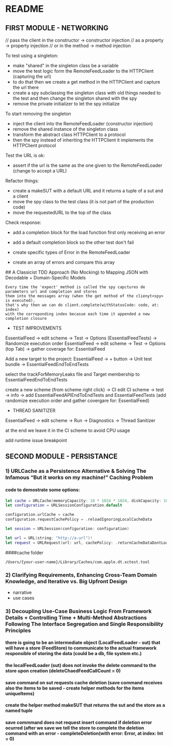 #  README

## FIRST MODULE - NETWORKING

// pass the client in the constructor -> constructor injection
// as a property -> property injection
// or in the method -> method injection

To test using a singleton:
- make "shared" in the singleton class be a variable
- move the test logic form the RemoteFeedLoader to the HTTPClient (capturing the url)
- to do that then we create a get method in the HTTPClient and capture the url there
- create a spy subclassing the singleton class with old things needed to the test and then change the singleton shared with the spy
- remove the private initializer to let the spy initialize

To start removing the singleton
- inject the client into the RemoteFeedLoader (constructor injection)
- remove the shared instance of the singleton class
- transform the abstract class HTTPClient to a protocol
- then the spy instead of inheriting the HTTPClient it implements the HTTPClient protocol
 
Test the URL is ok:
- assert if the url is the same as the one given to the RemoteFeedLoader (change to accept a URL)
 
Refactor things:
- create a makeSUT with a default URL and it returns a tuple of a sut and a client
- move the spy class to the test class (it is not part of the production code)
- move the requestedURL to the top of the class

Check response:
- add a completion block for the load function first only receiving an error
- add a default completion block so the other test don't fail
- create specific types of Error in the RemoteFeedLoader
 
- create an array of errors and compare this array

## A Classicist TDD Approach (No Mocking) to Mapping JSON with Decodable + Domain-Specific Models

 ```
 Every time the 'expect' method is called the spy capctures de parameters url and completion and stores
 them into the messages array (when the get mothod of the clienyt<spy> is executed),
 that's why then we can do client.complete(withStatusCode: code, at: index)
 with the correponding index becasue each time it appended a new completion closure
 ```
 
- TEST IMPROVEMENTS
 
 EssentialFeed -> edit scheme -> Test -> Options (EssentialFeedTests) -> Randomize execution order
 EssentialFeed -> edit scheme -> Test -> Options (top Tab) -> gather coverage for: EssentialFeed
 
 Add a new target to the project:
 EssentialFeed -> + button -> Unit test bundle -> EssentialFeedEndToEndTests
 
 select the trackForMemoryLeaks file and Target membership to EssentialFeedEndToEndTests
 
 create a new scheme (from scheme right click) -> CI
 edit CI scheme -> test -> info -> add EssentialFeedAPIEndToEndTests and EssentialFeedTests (add randomize execution order and gather covergare for: EssentialFeed)
 
 - THREAD SANITIZER
 
 EssentialFeed -> edit scheme -> Run -> Diagnostics -> Thread Sanitizer
 
 at the end we leave it in the CI scheme to avoid CPU usage
 
 add runtime issue breakpoint


## SECOND MODULE - PERSISTANCE

### 1) URLCache as a Persistence Alternative & Solving The Infamous “But it works on my machine!” Caching Problem

#### code to demostrate some options:
``` swift 
let cache = URLCache(memoryCapacity: 10 * 1024 * 1024, diskCapacity: 100 * 1024 * 1024, directory: nil)
let configuration = URLSessionConfiguration.default

configuration.urlCache = cache
configuration.requestCachePolicy = .reloadIgnoringLocalCacheData

let session = URLSession(configuration: configuration)

let url = URL(string: "http://a-url")!
let request = URLRequest(url: url, cachePolicy: .returnCacheDataDontLoad, timeoutInterval: 30) 
```
####cache folder
```
/Users/{your-user-name}/Library/Caches/com.apple.dt.xctest.tool
```
### 2) Clarifying Requirements, Enhancing Cross-Team Domain Knowledge, and Iterative vs. Big Upfront Design

- narrative 
- use cases


### 3) Decoupling Use-Case Business Logic From Framework Details + Controlling Time + Multi-Method Abstractions Following The Interface Segregation and Single Responsibility Principles

#### there is going to be an intermediate object (LocalFeedLoader - sut) that will have a store (FeedStore) to communicate to the actual framework responsible of storing the data (could be a db, file system etc.)

#### the localFeedLoader (sut) does not invoke the delete command to the store upon creation (deleteChaedFeedCallCount = 0)
#### save command on sut requests cache deletion (save command receives also the items to be saved - create helper methods for the items uniqueItems) 
#### create the helper method makeSUT that returns the sut and the store as a named tuple
#### save commmand does not request insert command if deletion error ocurred (after we save we tell the store to complete the deletion command with an error - completeDeletion(with error: Error, at index: Int = 0)  
